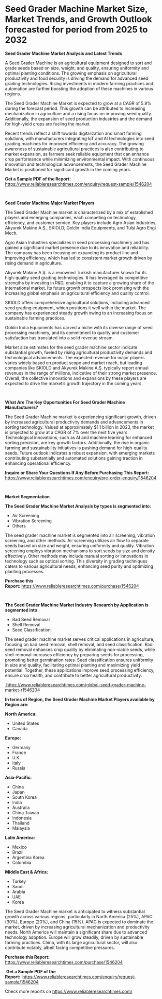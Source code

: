 <p><h1>Seed Grader Machine Market Size, Market Trends, and Growth Outlook forecasted for period from 2025 to 2032</h1></p><p><strong>Seed Grader Machine Market Analysis and Latest Trends</strong></p>
<p><p>A Seed Grader Machine is an agricultural equipment designed to sort and grade seeds based on size, weight, and quality, ensuring uniformity and optimal planting conditions. The growing emphasis on agricultural productivity and food security is driving the demand for advanced seed grading technologies. Rising investments in modern farming practices and automation are further boosting the adoption of these machines in various regions.</p><p>The Seed Grader Machine Market is expected to grow at a CAGR of 5.9% during the forecast period. This growth can be attributed to increasing mechanization in agriculture and a rising focus on improving seed quality. Additionally, the expansion of seed production industries and the demand for high-yield crops are fueling the market.</p><p>Recent trends reflect a shift towards digitalization and smart farming solutions, with manufacturers integrating IoT and AI technologies into seed grading machines for improved efficiency and accuracy. The growing awareness of sustainable agricultural practices is also contributing to market expansion, as farmers seek reliable equipment that can enhance crop performance while minimizing environmental impact. With continuous innovation and technological advancements, the Seed Grader Machine Market is positioned for significant growth in the coming years.</p></p>
<p><strong>Get a Sample PDF of the Report:&nbsp;</strong> <a href="https://www.reliableresearchtimes.com/enquiry/request-sample/1546204?utm_campaign=3170&utm_medium=2&utm_source=Github&utm_content=ia&utm_term=08042025&utm_id=seed-grader-machine">https://www.reliableresearchtimes.com/enquiry/request-sample/1546204</a></p>
<p>&nbsp;</p>
<p><strong>Seed Grader Machine Major Market Players</strong></p>
<p><p>The Seed Grader Machine market is characterized by a mix of established players and emerging companies, each competing on technology, efficiency, and customer service. Key players include Agro Asian Industries, Akyurek Makine A.Ş., SKIOLD, Goldin India Equipments, and Tulsi Agro Engi Mech.</p><p>Agro Asian Industries specializes in seed processing machinery and has gained a significant market presence due to its innovation and reliability. The company has been focusing on expanding its product line and improving efficiency, which has led to consistent market growth driven by rising demand in agriculture.</p><p>Akyurek Makine A.Ş. is a renowned Turkish manufacturer known for its high-quality seed grading technologies. It has leveraged its competitive strengths by investing in R&D, enabling it to capture a growing share of the international market. Its future growth prospects look promising with the increasing global emphasis on agricultural efficiency and quality control.</p><p>SKIOLD offers comprehensive agricultural solutions, including advanced seed grading equipment, which positions it well within the market. The company has experienced steady growth owing to an increasing focus on sustainable farming practices. </p><p>Goldin India Equipments has carved a niche with its diverse range of seed processing machinery, and its commitment to quality and customer satisfaction has translated into a solid revenue stream.</p><p>Market size estimates for the seed grader machine sector indicate substantial growth, fueled by rising agricultural productivity demands and technological advancements. The expected revenue for major players varies widely based on product scope and market reach, but leading companies like SKIOLD and Akyurek Makine A.Ş. typically report annual revenues in the range of millions, indicative of their strong market presence. Overall, the collective innovations and expansions by these players are expected to drive the market’s growth trajectory in the coming years.</p></p>
<p>&nbsp;</p>
<p><strong>What Are The Key Opportunities For Seed Grader Machine Manufacturers?</strong></p>
<p><p>The Seed Grader Machine market is experiencing significant growth, driven by increased agricultural productivity demands and advancements in sorting technology. Valued at approximately $1.1 billion in 2023, the market is projected to grow at a CAGR of 7% over the next five years. Technological innovations, such as AI and machine learning for enhanced sorting precision, are key growth factors. Additionally, the rise in organic farming and sustainability initiatives is pushing demand for high-quality seeds. Future outlook indicates a robust expansion, with emerging markets contributing substantially and automated solutions gaining traction in enhancing operational efficiency.</p></p>
<p><strong>Inquire or Share Your Questions If Any Before Purchasing This Report:</strong> <a href="https://www.reliableresearchtimes.com/enquiry/pre-order-enquiry/1546204?utm_campaign=3170&utm_medium=2&utm_source=Github&utm_content=ia&utm_term=08042025&utm_id=seed-grader-machine">https://www.reliableresearchtimes.com/enquiry/pre-order-enquiry/1546204</a></p>
<p>&nbsp;</p>
<p><strong>Market Segmentation</strong></p>
<p><strong>The Seed Grader Machine Market Analysis by types is segmented into:</strong></p>
<p><ul><li>Air Screening</li><li>Vibration Screening</li><li>Others</li></ul></p>
<p><p>The seed grader machine market is segmented into air screening, vibration screening, and other methods. Air screening utilizes air flow to separate seeds based on size and weight, ensuring uniformity and quality. Vibration screening employs vibration mechanisms to sort seeds by size and density effectively. Other methods may include manual sorting or innovations in technology such as optical sorting. This diversity in grading techniques caters to various agricultural needs, enhancing seed purity and optimizing planting processes.</p></p>
<p><strong>Purchase this Report:&nbsp;</strong><a href="https://www.reliableresearchtimes.com/purchase/1546204?utm_campaign=3170&utm_medium=2&utm_source=Github&utm_content=ia&utm_term=08042025&utm_id=seed-grader-machine">https://www.reliableresearchtimes.com/purchase/1546204</a></p>
<p>&nbsp;</p>
<p><strong>The Seed Grader Machine Market Industry Research by Application is segmented into:</strong></p>
<p><ul><li>Bad Seed Removal</li><li>Shell Removal</li><li>Seed Classification</li></ul></p>
<p><p>The seed grader machine market serves critical applications in agriculture, focusing on bad seed removal, shell removal, and seed classification. Bad seed removal enhances crop quality by eliminating non-viable seeds, while shell removal increases efficiency by preparing seeds for processing, promoting better germination rates. Seed classification ensures uniformity in size and quality, facilitating optimal planting and maximizing yield potential. Together, these applications improve seed processing efficiency, ensure crop health, and contribute to better agricultural productivity.</p></p>
<p><a href="https://www.reliableresearchtimes.com/global-seed-grader-machine-market-r1546204?utm_campaign=3170&utm_medium=2&utm_source=Github&utm_content=ia&utm_term=08042025&utm_id=seed-grader-machine">&nbsp;https://www.reliableresearchtimes.com/global-seed-grader-machine-market-r1546204</a></p>
<p><strong>In terms of Region, the Seed Grader Machine Market Players available by Region are:</strong></p>
<p>
    <p> <strong> North America: </strong>
        <ul>
            <li>United States</li>
            <li>Canada</li>
        </ul>
        </p> 
    <p> <strong> Europe: </strong>
        <ul>
            <li>Germany</li>
            <li>France</li>
            <li>U.K.</li>
            <li>Italy</li>
            <li>Russia</li>
        </ul>
        </p> 
    <p> <strong> Asia-Pacific: </strong>
        <ul>
            <li>China</li>
            <li>Japan</li>
            <li>South Korea</li>
            <li>India</li>
            <li>Australia</li>
            <li>China Taiwan</li>
            <li>Indonesia</li>
            <li>Thailand</li>
            <li>Malaysia</li>
        </ul>
        </p> 
    <p> <strong> Latin America: </strong>
        <ul>
            <li>Mexico</li>
            <li>Brazil</li>
            <li>Argentina Korea</li>
            <li>Colombia</li>
        </ul>
        </p> 
    <p> <strong> Middle East & Africa: </strong>
        <ul>
            <li>Turkey</li>
            <li>Saudi</li>
            <li>Arabia</li>
            <li>UAE</li>
            <li>Korea</li>
        </ul>
    </p>
    </p>
<p><p>The Seed Grader Machine market is anticipated to witness substantial growth across various regions, particularly in North America (25%), APAC (30%), Europe (20%), and China (15%). APAC is expected to dominate the market, driven by increasing agricultural mechanization and productivity needs. North America will maintain a significant share due to advanced technology adoption. Europe will grow steadily, driven by sustainable farming practices. China, with its large agricultural sector, will also contribute notably, albeit facing competitive pressures.</p></p>
<p><strong>Purchase this Report: </strong><a href="https://www.reliableresearchtimes.com/purchase/1546204?utm_campaign=3170&utm_medium=2&utm_source=Github&utm_content=ia&utm_term=08042025&utm_id=seed-grader-machine">https://www.reliableresearchtimes.com/purchase/1546204</a></p>
<p>&nbsp;<strong>Get a Sample PDF of the Report:&nbsp;&nbsp;</strong><a href="https://www.reliableresearchtimes.com/enquiry/request-sample/1546204?utm_campaign=3170&utm_medium=2&utm_source=Github&utm_content=ia&utm_term=08042025&utm_id=seed-grader-machine">https://www.reliableresearchtimes.com/enquiry/request-sample/1546204</a></p>
<p><strong></strong></p>
<p>Check more reports on <a href="https://www.reliableresearchtimes.com/?utm_campaign=3170&utm_medium=2&utm_source=Github&utm_content=ia&utm_term=08042025&utm_id=seed-grader-machine">https://www.reliableresearchtimes.com/</a></p>